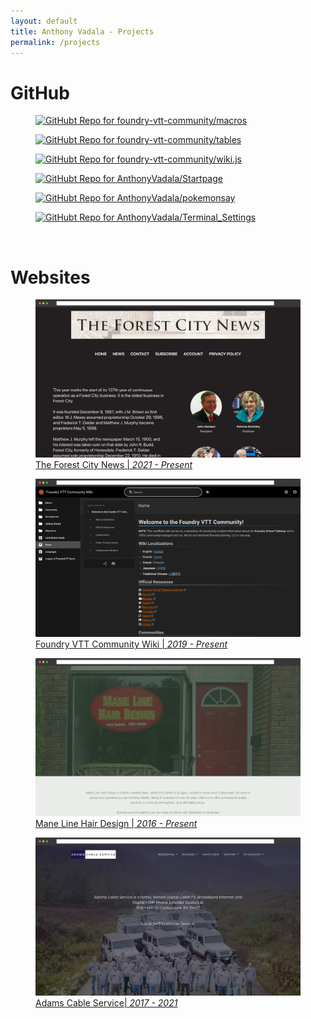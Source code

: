 ```yaml
---
layout: default
title: Anthony Vadala - Projects
permalink: /projects
---
```


<h1><span class="fas fa-code"></span> GitHub</h1>

<!-- GitHub Project Container -->
<!-- Cards Generated Using: https://gh-card.dev/ > -->
<div class="projectContainer">
	<div class="img-wrapper">
		<a href="https://github.com/foundry-vtt-community/macros" rel="noopener" target="_blank">
			<figure>
				<img src="https://gh-card.dev/repos/foundry-vtt-community/macros.svg?fullname=" alt="GitHubt Repo for foundry-vtt-community/macros">
			</figure>
		</a>
		<a href="https://github.com/foundry-vtt-community/tables" rel="noopener" target="_blank">
			<figure>
				<img src="https://gh-card.dev/repos/foundry-vtt-community/tables.svg?fullname=" alt="GitHubt Repo for foundry-vtt-community/tables">
			</figure>
		</a>
	</div>
	<div class="img-wrapper">
		<a href="https://github.com/foundry-vtt-community/wiki.js" rel="noopener" target="_blank">
			<figure>
				<img src="https://gh-card.dev/repos/foundry-vtt-community/wiki.js.svg?fullname=" alt="GitHubt Repo for foundry-vtt-community/wiki.js">
			</figure>
		</a>
		<a href="https://github.com/AnthonyVadala/Startpage" rel="noopener" target="_blank">
			<figure>
				<img src="https://gh-card.dev/repos/AnthonyVadala/Startpage.svg?fullname=" alt="GitHubt Repo for AnthonyVadala/Startpage">
			</figure>
		</a>
	</div>
	<div class="img-wrapper">
		<a href="https://github.com/AnthonyVadala/pokemonsay" rel="noopener" target="_blank">
			<figure>
				<img src="https://gh-card.dev/repos/AnthonyVadala/pokemonsay.svg?fullname=" alt="GitHubt Repo for AnthonyVadala/pokemonsay">
			</figure>
		</a>
		<a href="https://github.com/AnthonyVadala/Terminal_Settings" rel="noopener" target="_blank">
			<figure>
				<img src="https://gh-card.dev/repos/AnthonyVadala/Terminal_Settings.svg?fullname=" alt="GitHubt Repo for AnthonyVadala/Terminal_Settings">
			</figure>
		</a>
	</div>
</div>

<br>

<h1><span class="fas fa-code"></span> Websites</h1>

<!-- Website Project Container -->
<div class="projectContainer">
	<div class="img-wrapper">
		<a href="https://forestcitynews.com" rel="noopener" target="_blank">
			<figure>
				<img src="/images/projects/forest_city_news.webp" alt="Picture of The Forest City News Website"/>
				<figcaption>The Forest City News | <i>2021 - Present</i></figcaption>
			</figure>
		</a>
		<a href="https://foundryvtt.wiki" rel="noopener" target="_blank">
			<figure>
				<img src="/images/projects/foundry_vtt_wiki.webp" alt="Picture of Foundry VTT Community Wiki"/>
				<figcaption>Foundry VTT Community Wiki | <i>2019 - Present</i></figcaption>
			</figure>
		</a>
	</div>
	<div class="img-wrapper">
		<a href="https://manelinehairdesign.com/" rel="noopener" target="_blank">
			<figure>
				<img src="/images/projects/mane_line_hair_design.webp" alt="Picture of Mane Line Hair Design Website"/>
				<figcaption>Mane Line Hair Design | <i>2016 - Present</i></figcaption>
			</figure>
		</a>
		<a href="https://web.archive.org/web/20210623233716/https://www.adamscable.com/" rel="noopener" target="_blank">
			<figure>
				<img src="/images/projects/adams_cable_service.webp" alt="Picture of Adams Cable Service Website" />
				<figcaption>Adams Cable Service| <i>2017 - 2021</i></figcaption>
			</figure>
		</a>
	</div>
</div>